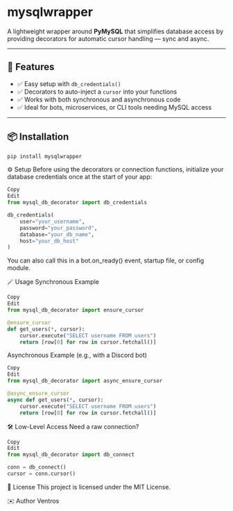 # mysqlwrapper

A lightweight wrapper around **PyMySQL** that simplifies database access by providing decorators for automatic cursor handling — sync and async.

---

## 🚀 Features

- ✅ Easy setup with `db_credentials()`
- ✅ Decorators to auto-inject a `cursor` into your functions
- ✅ Works with both synchronous and asynchronous code
- ✅ Ideal for bots, microservices, or CLI tools needing MySQL access

---

## 📦 Installation

```bash
pip install mysqlwrapper
```

⚙️ Setup
Before using the decorators or connection functions, initialize your database credentials once at the start of your app:

```python
Copy
Edit
from mysql_db_decorator import db_credentials

db_credentials(
    user="your_username",
    password="your_password",
    database="your_db_name",
    host="your_db_host"
)
```

You can also call this in a bot.on_ready() event, startup file, or config module.

🪄 Usage
Synchronous Example
```python
Copy
Edit
from mysql_db_decorator import ensure_cursor

@ensure_cursor
def get_users(*, cursor):
    cursor.execute("SELECT username FROM users")
    return [row[0] for row in cursor.fetchall()]

```

Asynchronous Example (e.g., with a Discord bot)
```python
Copy
Edit
from mysql_db_decorator import async_ensure_cursor

@async_ensure_cursor
async def get_users(*, cursor):
    cursor.execute("SELECT username FROM users")
    return [row[0] for row in cursor.fetchall()]
```

🛠 Low-Level Access
Need a raw connection?

```python
Copy
Edit
from mysql_db_decorator import db_connect

conn = db_connect()
cursor = conn.cursor()
```

📄 License
This project is licensed under the MIT License.

✉️ Author
Ventros
